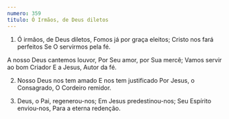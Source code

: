 ```yaml
---
numero: 359
titulo: Ó Irmãos, de Deus diletos
---
```

1. Ó irmãos, de Deus diletos,
Fomos já por graça eleitos;
Cristo nos fará perfeitos
Se O servirmos pela fé.

A nosso Deus cantemos louvor,
Por Seu amor, por Sua mercê;
Vamos servir ao bom Criador
E a Jesus, Autor da fé.

2. Nosso Deus nos tem amado
E nos tem justificado
Por Jesus, o Consagrado,
O Cordeiro remidor.

3. Deus, o Pai, regenerou-nos;
Em Jesus predestinou-nos;
Seu Espírito enviou-nos,
Para a eterna redenção.
